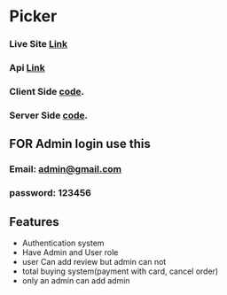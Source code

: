 # Picker


### Live Site [Link](https://picker-44e7a.web.app/)
### Api [Link](https://picker-pial.herokuapp.com/)
### Client Side [code](https://github.com/programming-hero-web-course1/manufacturer-website-client-side-sabbir211).
### Server Side [code](https://github.com/programming-hero-web-course1/manufacturer-website-server-side-sabbir211).

## FOR Admin login use this
### Email: admin@gmail.com  
### password: 123456  

## Features
* Authentication system 
* Have Admin and User role
* user Can add review but admin can not
* total buying system(payment with card, cancel order)
* only an admin can add admin





